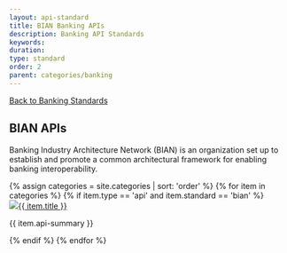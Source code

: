 ```yaml
---
layout: api-standard
title: BIAN Banking APIs
description: Banking API Standards
keywords: 
duration: 
type: standard
order: 2
parent: categories/banking
---
```

<div class="grid-container top-pad">
  <div class="grid-x grid-margin-x" data-equalizer>
      <div class="cell">
        <a class="back-link" href="{{ site.baseurl }}/{{ page.parent }}">Back to Banking Standards</a>
      </div>
      <div class="cell">
        <h2>BIAN APIs</h2>
        <p>Banking Industry Architecture Network (BIAN) is an organization set up to establish and promote a common architectural framework for enabling banking interoperability.</p>
      </div>
      {% assign categories = site.categories | sort: 'order' %}
      {% for item in categories %}
        {% if item.type == 'api' and item.standard == 'bian' %}
          <div class="cell large-6 medium-12 small-12">
            <div class="card" data-equalizer-watch>
                <div class="card_content">
                  <div class="card_title">
                    <a href="{{ site.baseurl }}{{ item.url }}"><img class="api-logo" src="{{ site.baseurl }}{{ item.api-logo }}" />{{ item.title }}</a>
                  </div>
                  <p>{{ item.api-summary }}</p>
                </div>
            </div>
          </div>  
        {% endif %}
      {% endfor %}
  </div>
</div>